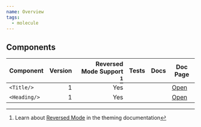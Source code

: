 ```yaml
---
name: Overview
tags:
  - molecule
---
```


<DocHeader props={props}/>

## Components

| Component    | Version | Reversed Mode Support [^1] | Tests                                     | Docs                                      | Doc Page                                      |
| ------------ | ------: | -------------------------: | ----------------------------------------- | ----------------------------------------- | --------------------------------------------- |
| `<Title/>`   |       1 |                        Yes | <Badge name="test" status="Yes"></Badge>  | <Badge name="docs" status="OK"></Badge>   | [Open](/design-system/foundations/typography) |
| `<Heading/>` |       1 |                        Yes | <Badge name="test" status="TODO"></Badge> | <Badge name="docs" status="TODO"></Badge> | [Open](/design-system/foundations/typography) |

[^1]: Learn about [Reversed Mode](/theming) in the theming documentation
